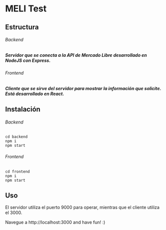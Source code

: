 # MELI Test

## Estructura
###### Backend
##### Servidor que se conecta a la API de Mercado Libre desarrollado en NodeJS con Express.
###### Frontend
##### Cliente que se sirve del servidor para mostrar la información que solicite. Está desarrollado en React.

## Instalación
###### Backend
```
cd backend 
npm i
npm start
```
###### Frontend
```
cd frontend 
npm i
npm start
```

## Uso
El servidor utiliza el puerto 9000 para operar, mientras que el cliente utiliza el 3000.

Navegue a http://localhost:3000 and have fun! :)
